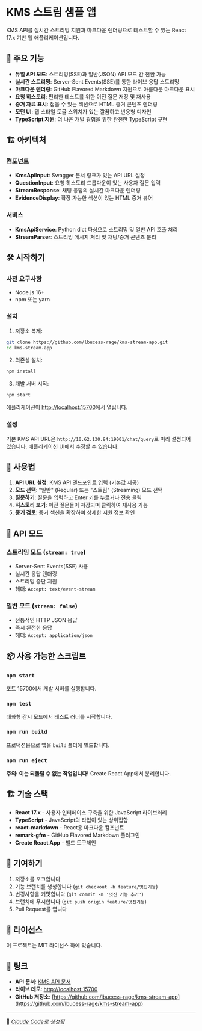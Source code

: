 # KMS 스트림 샘플 앱

KMS API를 실시간 스트리밍 지원과 마크다운 렌더링으로 테스트할 수 있는 React 17.x 기반 웹 애플리케이션입니다.

## 🚀 주요 기능

- **듀얼 API 모드**: 스트리밍(SSE)과 일반(JSON) API 모드 간 전환 가능
- **실시간 스트리밍**: Server-Sent Events(SSE)를 통한 라이브 응답 스트리밍
- **마크다운 렌더링**: GitHub Flavored Markdown 지원으로 아름다운 마크다운 표시
- **요청 히스토리**: 편리한 테스트를 위한 이전 질문 저장 및 재사용
- **증거 자료 표시**: 접을 수 있는 섹션으로 HTML 증거 콘텐츠 렌더링
- **모던 UI**: 탭 스타일 토글 스위치가 있는 깔끔하고 반응형 디자인
- **TypeScript 지원**: 더 나은 개발 경험을 위한 완전한 TypeScript 구현

## 🏗️ 아키텍처

### 컴포넌트
- **KmsApiInput**: Swagger 문서 링크가 있는 API URL 설정
- **QuestionInput**: 요청 히스토리 드롭다운이 있는 사용자 질문 입력
- **StreamResponse**: 채팅 응답의 실시간 마크다운 렌더링
- **EvidenceDisplay**: 확장 가능한 섹션이 있는 HTML 증거 뷰어

### 서비스
- **KmsApiService**: Python dict 파싱으로 스트리밍 및 일반 API 호출 처리
- **StreamParser**: 스트리밍 메시지 처리 및 채팅/증거 콘텐츠 분리

## 🛠️ 시작하기

### 사전 요구사항
- Node.js 16+ 
- npm 또는 yarn

### 설치

1. 저장소 복제:
```bash
git clone https://github.com/lbucess-rage/kms-stream-app.git
cd kms-stream-app
```

2. 의존성 설치:
```bash
npm install
```

3. 개발 서버 시작:
```bash
npm start
```

애플리케이션이 [http://localhost:15700](http://localhost:15700)에서 열립니다.

### 설정

기본 KMS API URL은 `http://10.62.130.84:19001/chat/query`로 미리 설정되어 있습니다. 애플리케이션 UI에서 수정할 수 있습니다.

## 📝 사용법

1. **API URL 설정**: KMS API 엔드포인트 입력 (기본값 제공)
2. **모드 선택**: "일반" (Regular) 또는 "스트림" (Streaming) 모드 선택
3. **질문하기**: 질문을 입력하고 Enter 키를 누르거나 전송 클릭
4. **히스토리 보기**: 이전 질문들이 저장되며 클릭하여 재사용 가능
5. **증거 검토**: 증거 섹션을 확장하여 상세한 지원 정보 확인

## 🔧 API 모드

### 스트리밍 모드 (`stream: true`)
- Server-Sent Events(SSE) 사용
- 실시간 응답 렌더링
- 스트리밍 중단 지원
- 헤더: `Accept: text/event-stream`

### 일반 모드 (`stream: false`)  
- 전통적인 HTTP JSON 응답
- 즉시 완전한 응답
- 헤더: `Accept: application/json`

## 📦 사용 가능한 스크립트

### `npm start`
포트 15700에서 개발 서버를 실행합니다.

### `npm test`
대화형 감시 모드에서 테스트 러너를 시작합니다.

### `npm run build`
프로덕션용으로 앱을 `build` 폴더에 빌드합니다.

### `npm run eject`
**주의: 이는 되돌릴 수 없는 작업입니다!** Create React App에서 분리합니다.

## 🏗️ 기술 스택

- **React 17.x** - 사용자 인터페이스 구축을 위한 JavaScript 라이브러리
- **TypeScript** - JavaScript의 타입이 있는 상위집합
- **react-markdown** - React용 마크다운 컴포넌트
- **remark-gfm** - GitHub Flavored Markdown 플러그인
- **Create React App** - 빌드 도구체인

## 🤝 기여하기

1. 저장소를 포크합니다
2. 기능 브랜치를 생성합니다 (`git checkout -b feature/멋진기능`)
3. 변경사항을 커밋합니다 (`git commit -m '멋진 기능 추가'`)
4. 브랜치에 푸시합니다 (`git push origin feature/멋진기능`)
5. Pull Request를 엽니다

## 📄 라이선스

이 프로젝트는 MIT 라이선스 하에 있습니다.

## 🔗 링크

- **API 문서**: [KMS API 문서](http://10.62.130.84:19001/docs)
- **라이브 데모**: [http://localhost:15700](http://localhost:15700)
- **GitHub 저장소**: [https://github.com/lbucess-rage/kms-stream-app](https://github.com/lbucess-rage/kms-stream-app)

---

🤖 *[Claude Code](https://claude.ai/code)로 생성됨*